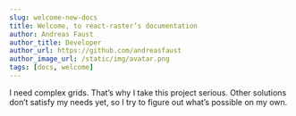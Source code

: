 ```yaml
---
slug: welcome-new-docs
title: Welcome, to react-raster’s documentation
author: Andreas Faust
author_title: Developer
author_url: https://github.com/andreasfaust
author_image_url: /static/img/avatar.png
tags: [docs, welcome]
---
```


I need complex grids. That’s why I take this project serious. Other solutions don’t satisfy my needs yet, so I try to figure out what’s possible on my own. 

